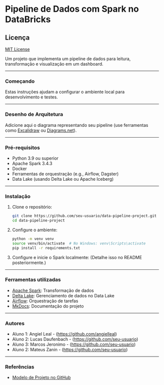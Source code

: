 # Pipeline de Dados com Spark no DataBricks

## Licença
[MIT License](LICENSE)

Um projeto que implementa um pipeline de dados para leitura, transformação e visualização em um dashboard.

---

### Começando
Estas instruções ajudam a configurar o ambiente local para desenvolvimento e testes.

---

### Desenho de Arquitetura
Adicione aqui o diagrama representando seu pipeline (use ferramentas como [Excalidraw](https://excalidraw.com) ou [Diagrams.net](https://app.diagrams.net)).

---

### Pré-requisitos
- Python 3.9 ou superior
- Apache Spark 3.4.3
- Docker
- Ferramentas de orquestração (e.g., Airflow, Dagster)
- Data Lake (usando Delta Lake ou Apache Iceberg)

---

### Instalação
1. Clone o repositório:
   ```bash
   git clone https://github.com/seu-usuario/data-pipeline-project.git
   cd data-pipeline-project
   ```

2. Configure o ambiente:
   ```bash
   python -m venv venv
   source venv/bin/activate  # No Windows: venv\Scripts\activate
   pip install -r requirements.txt
   ```

3. Configure e inicie o Spark localmente:
   (Detalhe isso no README posteriormente.)

---

### Ferramentas utilizadas
- [Apache Spark](https://spark.apache.org): Transformação de dados
- [Delta Lake](https://delta.io/): Gerenciamento de dados no Data Lake
- [Airflow](https://airflow.apache.org/): Orquestração de tarefas
- [MkDocs](https://www.mkdocs.org): Documentação do projeto

---

### Autores
- Aluno 1: Angiel Leal - (https://github.com/angielleal)
- Aluno 2: Lucas Daufenbach - (https://github.com/seu-usuario)
- Aluno 3: Marcos Jeronimo - (https://github.com/seu-usuario)
- Aluno 2: Mateus Zanin - (https://github.com/seu-usuario)
  
---

### Referências
- [Modelo de Projeto no GitHub](https://github.com/jlsilva01/projeto-ed-satc)

